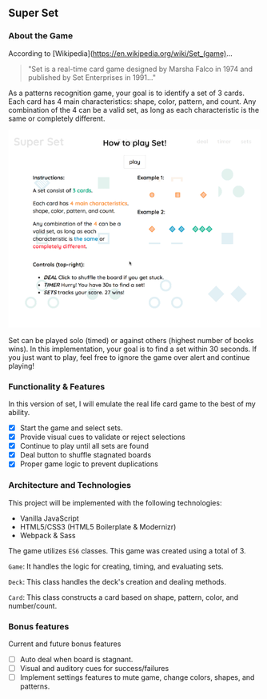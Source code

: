 ## Super Set

### About the Game

According to [Wikipedia](https://en.wikipedia.org/wiki/Set_(game)...
> "Set is a real-time card game designed by Marsha Falco in 1974 and published by Set Enterprises in 1991..."

As a patterns recognition game, your goal is to identify a set of 3 cards. Each card has 4 main characteristics: shape, color, pattern, and count. Any combination of the 4 can be a valid set, as long as each characteristic is the same or completely different.

![demo](/docs/demo_scaled.gif)

Set can be played solo (timed) or against others (highest number of books wins). In this implementation, your goal is to find a set within 30 seconds. If you just want to play, feel free to ignore the game over alert and continue playing!

### Functionality & Features

In this version of set, I will emulate the real life card game to the best of my ability.

- [x] Start the game and select sets.
- [x] Provide visual cues to validate or reject selections
- [x] Continue to play until all sets are found
- [x] Deal button to shuffle stagnated boards
- [x] Proper game logic to prevent duplications

### Architecture and Technologies

This project will be implemented with the following technologies:

- Vanilla JavaScript
- HTML5/CSS3 (HTML5 Boilerplate & Modernizr)
- Webpack & Sass

The game utilizes `ES6` classes. This game was created using a total of 3.

`Game`: It handles the logic for creating, timing, and evaluating sets.

`Deck`: This class handles the deck's creation and dealing methods.

`Card`: This class constructs a card based on shape, pattern, color, and number/count.

### Bonus features

Current and future bonus features

- [ ] Auto deal when board is stagnant.
- [ ] Visual and auditory cues for success/failures
- [ ] Implement settings features to mute game, change colors, shapes, and patterns.
